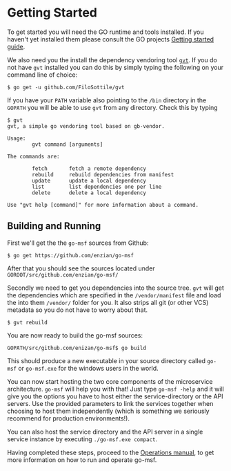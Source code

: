 # Getting Started
To get started you will need the GO runtime and tools installed. If you haven't yet installed them please consult the GO projects [Getting started guide](https://golang.org/doc/install).

We also need you the install the dependency vendoring tool [`gvt`](https://github.com/FiloSottile/gvt). If you do not have `gvt` installed you can do this by simply typing the following on your command line of choice:
```
$ go get -u github.com/FiloSottile/gvt
```
If you have your `PATH` variable also pointing to the `/bin` directory in the `GOPATH` you will be able to use `gvt` from any directory. Check this by typing
```
$ gvt
gvt, a simple go vendoring tool based on gb-vendor.

Usage:
        gvt command [arguments]

The commands are:

        fetch       fetch a remote dependency
        rebuild     rebuild dependencies from manifest
        update      update a local dependency
        list        list dependencies one per line
        delete      delete a local dependency

Use "gvt help [command]" for more information about a command.
```

## Building and Running

First we'll get the the `go-msf` sources from Github:
```
$ go get https://github.com/enzian/go-msf
```
After that you should see the sources located under `GOROOT/src/github.com/enzian/go-msf/`

Secondly we need to get you dependencies into the source tree. `gvt` will get the dependencies which are specified in the `/vendor/manifest` file and load the into them `/vendor/` folder for you. It also strips all git (or other VCS) metadata so you do not have to worry about that.

```
$ gvt rebuild
```

You are now ready to build the go-msf sources:
```
GOPATH/src/github.com/enizan/go-msf$ go build
```

This should produce a new executable in your source directory called `go-msf` or `go-msf.exe` for the windows users in the world.

You can now start hosting the two core components of the microservice architecture. `go-msf` will help you with that! Just type `go-msf -help` and it will give you the options you have to host either the service-directory or the API servers. Use the provided parameters to link the services together when choosing to host them independently (which is something we seriously recommend for production environments!).

You can also host the service directory and the API server in a single service instance by executing `./go-msf.exe compact`.

Having completed these steps, proceed to the [Operations manual](Operations.md), to get more information on how to run and operate go-msf.

